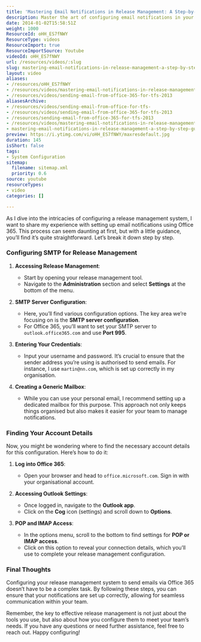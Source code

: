 ```yaml
---
title: 'Mastering Email Notifications in Release Management: A Step-by-Step Guide to Configuring Office 365 SMTP'
description: Master the art of configuring email notifications in your release management system with Office 365. Follow our step-by-step guide for seamless setup!
date: 2014-01-02T15:58:51Z
weight: 1000
ResourceId: oHH_ES7fNWY
ResourceType: videos
ResourceImport: true
ResourceImportSource: Youtube
videoId: oHH_ES7fNWY
url: /resources/videos/:slug
slug: mastering-email-notifications-in-release-management-a-step-by-step-guide-to-configuring-office-365-smtp
layout: video
aliases:
- /resources/oHH_ES7fNWY
- /resources/videos/mastering-email-notifications-in-release-management-a-step-by-step-guide-to-configuring-office-365-smtp
- /resources/videos/sending-email-from-office-365-for-tfs-2013
aliasesArchive:
- /resources/videos/sending-email-from-office-for-tfs-
- /resources/videos/sending-email-from-office-365-for-tfs-2013
- /resources/sending-email-from-office-365-for-tfs-2013
- /resources/videos/mastering-email-notifications-in-release-management-a-step-by-step-guide-to-configuring-office-365-smtp
- mastering-email-notifications-in-release-management-a-step-by-step-guide-to-configuring-office-365-smtp
preview: https://i.ytimg.com/vi/oHH_ES7fNWY/maxresdefault.jpg
duration: 145
isShort: false
tags:
- System Configuration
sitemap:
  filename: sitemap.xml
  priority: 0.6
source: youtube
resourceTypes:
- video
categories: []

---
```

As I dive into the intricacies of configuring a release management system, I want to share my experience with setting up email notifications using Office 365. This process can seem daunting at first, but with a little guidance, you’ll find it’s quite straightforward. Let’s break it down step by step.

### Configuring SMTP for Release Management

1. **Accessing Release Management**: 
   - Start by opening your release management tool. 
   - Navigate to the **Administration** section and select **Settings** at the bottom of the menu. 

2. **SMTP Server Configuration**:
   - Here, you’ll find various configuration options. The key area we’re focusing on is the **SMTP server configuration**.
   - For Office 365, you’ll want to set your SMTP server to `outlook.office365.com` and use **Port 995**. 

3. **Entering Your Credentials**:
   - Input your username and password. It’s crucial to ensure that the sender address you’re using is authorised to send emails. For instance, I use `martin@nn.com`, which is set up correctly in my organisation.

4. **Creating a Generic Mailbox**:
   - While you can use your personal email, I recommend setting up a dedicated mailbox for this purpose. This approach not only keeps things organised but also makes it easier for your team to manage notifications.

### Finding Your Account Details

Now, you might be wondering where to find the necessary account details for this configuration. Here’s how to do it:

1. **Log into Office 365**:
   - Open your browser and head to `office.microsoft.com`. Sign in with your organisational account.

2. **Accessing Outlook Settings**:
   - Once logged in, navigate to the **Outlook app**. 
   - Click on the **Cog** icon (settings) and scroll down to **Options**.

3. **POP and IMAP Access**:
   - In the options menu, scroll to the bottom to find settings for **POP or IMAP access**. 
   - Click on this option to reveal your connection details, which you’ll use to complete your release management configuration.

### Final Thoughts

Configuring your release management system to send emails via Office 365 doesn’t have to be a complex task. By following these steps, you can ensure that your notifications are set up correctly, allowing for seamless communication within your team. 

Remember, the key to effective release management is not just about the tools you use, but also about how you configure them to meet your team’s needs. If you have any questions or need further assistance, feel free to reach out. Happy configuring!
